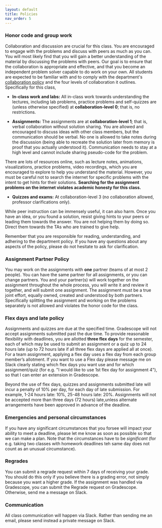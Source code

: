 ```yaml
---
layout: default 
title: Policies 
nav_order: 5
---
```



### Honor code and group work

Collaboration and discussion are crucial for this class.  You are encouraged to engage with the problems and discuss with peers as much as you can. You will most likely find that you will gain a better understanding of the material by discussing the problems with peers. Our goal is to ensure that the collaboration is appropriate and effective, and that you become an independent problem solver capable to do work on your own. All students are expected to be familiar with and to comply with the department's [collaboration policy](https://turing.bowdoin.edu/dept/collab.php)  and the four levels of collaboration it outlines. Specifically for this class,

  * **In-class work and  labs:** All in-class work towards understanding the lectures, including lab problems,  practice problems and self-quizzes are  (unless otherwise specified)  at **collaboration-level 0**; that is, no restrictions.

  * **Assignments:** The assignments are at **collaboration-level 1**; that is, verbal collaboration without solution sharing. You are allowed and encouraged to discuss ideas with other class members, but the communication should be verbal. No one is allowed to take notes during the discussion (being able to recreate the solution later from memory is proof that you actually understood it). Communication needs to stay at a high level and cannot include sharing pseudo-code for the problem.

There are lots of resources online, such as lecture notes, animations, visualizations, practice problems, video recordings, which you are encouraged to explore to help you understand the material. However, you must be careful not to search the internet for specific problems with the intent to get hints for their solutions. __Searching for the assignment problems   on the internet violates academic honesty for this class.__

  * **Quizzes and exams:**  At collaboration-level 3 (no collaboration allowed, professor clarifications only).

While peer instruction can be immensely useful, it can also harm. Once you have an idea, or you found a solution, resist giving hints to your peers or leading them towards the answer. You are not helping them by doing so. Direct them towards the TAs who are trained to give help. 

Remember that you are responsible for reading, understanding, and adhering to the department policy. If you have any questions about any aspects of the policy, please do not hesitate to ask for clarification.



### Assignment Partner Policy

You may work on the assignments with **one** partner  (teams of at most 2 people). You can have the same partner for all assignments, or you can change partners. You and your partner(s) will work together on the assignment throughout the whole process, you will write it and review it together, and will submit one assignment. The assignment must be a true joint effort, equally owned, created and understood by both partners. Specifically splitting the assignment and working on the problems separately is not allowed and violates the honor code for the class.


### Flex days and late policy 

Assignments and quizzes are due at the specified time. Gradescope will not accept assignments submitted past the due time.   To provide reasonable flexibility with deadlines, you are allotted __three flex days__ for the semester, each of which may be used to submit an assignment or a quiz up to 24 hours late (up to 72 hours late if all three flex days are applied all at once). For a team assignment, applying a flex day uses a flex day from each group member’s allotment. If you want to use a Flex day please  message me on Slack  clearly stating which flex days you want use and for which assignment/quiz (for e.g. "I would like to use 1st flex day for assignment 4"),  so that I can enter an extension in Gradescope.  

Beyond the use of flex days, quizzes and assignments submitted late will incur a penalty of 10%  per  day, for each day of late submission. For example, 1-24 hours late: 10%, 25-48 hours late: 20%. Assignments will not be accepted more than three days (72 hours) late,unless alternate arrangements have been approved in advance of the deadline. 




### Emergencies and personal circumstances

If you have any significant circumstances that you forsee will impact your ability to meet a deadline, please let me know as soon as possible so that we can make a plan. Note that the circumstances have to be _significant_ (for e.g. taking two classes with homework deadlines teh same day does not count as an unusual circumstance). 


### Regrades
You can submit a regrade request within 7 days of receiving your grade. You should do this only if you believe there is a grading error, not simply because you want a higher grade.   If the assignment was handled via Gradescope, you can submit the Regrade request on Gradescope. Otherwise, send me a message on Slack. 


### Communication 

All class communication will happen via Slack. Rather than sending me an email, please send instead a private message on Slack. 

